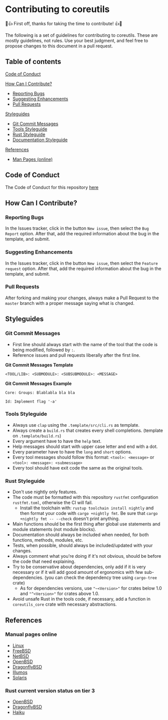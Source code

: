 # Contributing to coreutils

🎉👍 First off, thanks for taking the time to contribute! 👍🎉

The following is a set of guidelines for contributing to coreutils. These are mostly guidelines, not rules. Use your best judgment, and feel free to propose changes to this document in a pull request.

## Table of contents

[Code of Conduct](#code-of-conduct)

[How Can I Contribute?](#how-can-i-contribute)

- [Reporting Bugs](#reporting-bugs)
- [Suggesting Enhancements](#suggesting-enhancements)
- [Pull Requests](#pull-requests)

[Styleguides](#styleguides)

- [Git Commit Messages](#git-commit-messages)
- [Tools Styleguide](#tools-styleguide)
- [Rust Styleguide](#rust-styleguide)
- [Documentation Styleguide](#documentation-styleguide)

[References](#references)

- [Man Pages (online)](#man-pages-online)

## Code of Conduct

The Code of Conduct for this repository [here](./CODE_OF_CONFUCT.md)

## How Can I Contribute?

### Reporting Bugs

In the Issues tracker, click in the button `New issue`, then select the `Bug Report` option. After that, add the required information about the bug in the template, and submit.

### Suggesting Enhancements

In the Issues tracker, click in the button `New issue`, then select the `Feature request` option. After that, add the required information about the bug in the template, and submit.

### Pull Requests

After forking and making your changes, always make a Pull Request to the `master` branch with a proper message saying what is changed.

## Styleguides

### Git Commit Messages

- First line should always start with the name of the tool that the code is being modified, followed by `:`.
- Reference issues and pull requests liberally after the first line.

**Git Commit Messages Template**

```
<TOOL/LIB>: <SUBMODULE>: <SUBSUBMODULE>: <MESSAGE>
```

**Git Commit Messages Example**

```
Core: Groups: Blablabla bla bla
```

```
Id: Implement flag '-a'
```

### Tools Styleguide

- Always use `clap` using the `.template/src/cli.rs` as template.
- Always create a `build.rs` that creates every shell completions. (template on `.template/build.rs`)
- Every argument have to have the `help` text.
- Help messages should start with upper case letter and end with a dot.
- Every parameter have to have the `long` and `short` options.
- Every tool messages should follow this format: `<tool>: <message>` or `<tool>: <message>: <submessage>`
- Every tool should have exit code the same as the original tools.

### Rust Styleguide

- Don't use nightly only features.
- The code must be formatted with this repository `rustfmt` configuration `rustfmt.toml`, otherwise the CI will fail.
  - Install the toolchain with: `rustup toolchain install nightly` and then format your code with `cargo +nightly fmt`. Be sure that `cargo +nightly fmt -- --check` doesn't print anything.
- Main functions should be the first thing after global use statements and module statements (not module blocks).
- Documentation should always be included when needed, for both functions, methods, modules, etc.
- Tests, when possible, should always be included/updated with your changes.
- Always comment what you're doing if it's not obvious, should be before the code that need explaining.
- Try to be conservative about dependencies, only add if it is very necessary or if it will add good amount of ergonomics with few sub-dependencies. (you can check the dependency tree using `cargo-tree` crate)
  - As for dependencies versions, use `"~<Version>"` for crates below 1.0 and `"^<Version>"` for crates above 1.0.
- Avoid unsafe Rust in the tools code, if necessary, add a function in `coreutils_core` crate with necessary abstractions.

## References

### Manual pages online

- [Linux](https://www.linux.org/docs/index.html)
- [FreeBSD](https://www.freebsd.org/cgi/man.cgi)
- [NetBSD](https://netbsd.gw.com/cgi-bin/man-cgi?)
- [OpenBSD](https://man.openbsd.org/)
- [DragonflyBSD](http://man.dragonflybsd.org/?)
- [Illumos](https://illumos.org/man/)
- [Solaris]()

### Rust current version status on tier 3

- [OpenBSD](http://openports.se/lang/rust)
- [DragonflyBSD](https://github.com/DragonFlyBSD/DPorts/tree/master/lang/rust)
- [Haiku](https://depot.haiku-os.org/#!/pkg/rust_bin/haikuports/1/36/0/-/1/x86_64?bcguid=bc115-DPXR)
